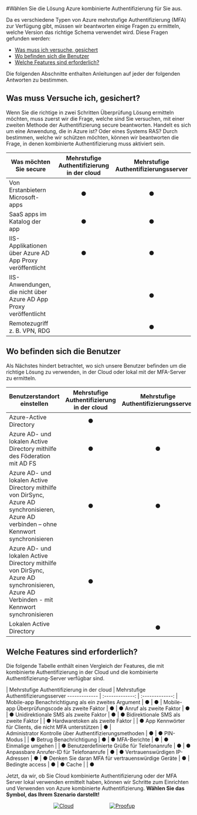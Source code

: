 <properties
    pageTitle="Azure MFA Cloud im Vergleich mit einer Server | Microsoft Azure"
    description="Wählen Sie die kombinierte Authentifizierung Secutiry Lösung rechts für Sie darin bestehen, welche Uhr i versuchen, secure Fragen und wo meiner Benutzer ansässig sind.  Wählen Sie dann die Cloud, MFA Server- oder AD FS aus."
    services="multi-factor-authentication"
    documentationCenter=""
    authors="kgremban"
    manager="femila"
    editor="yossib"/>

<tags
    ms.service="multi-factor-authentication"
    ms.workload="identity"
    ms.tgt_pltfrm="na"
    ms.devlang="na"
    ms.topic="get-started-article"
    ms.date="10/14/2016"
    ms.author="kgremban"/>

#<a name="choose-the-azure-multi-factor-authentication-solution-for-you"></a>Wählen Sie die Lösung Azure kombinierte Authentifizierung für Sie aus.

Da es verschiedene Typen von Azure mehrstufige Authentifizierung (MFA) zur Verfügung gibt, müssen wir beantworten einige Fragen zu ermitteln, welche Version das richtige Schema verwendet wird.  Diese Fragen gefunden werden:

-   [Was muss ich versuche, gesichert](#what-am-i-trying-to-secure)
-   [Wo befinden sich die Benutzer](#where-are-the-users-located)
- [Welche Features sind erforderlich?](#what-featured-do-i-need)

Die folgenden Abschnitte enthalten Anleitungen auf jeder der folgenden Antworten zu bestimmen.

## <a name="what-am-i-trying-to-secure"></a>Was muss Versuche ich, gesichert?

Wenn Sie die richtige in zwei Schritten Überprüfung Lösung ermitteln möchten, muss zuerst wir die Frage, welche sind Sie versuchen, mit einer zweiten Methode der Authentifizierung secure beantworten.  Handelt es sich um eine Anwendung, die in Azure ist?  Oder eines Systems RAS?  Durch bestimmen, welche wir schützen möchten, können wir beantworten die Frage, in denen kombinierte Authentifizierung muss aktiviert sein.  


Was möchten Sie secure| Mehrstufige Authentifizierung in der cloud|Mehrstufige Authentifizierungsserver
------------- | :-------------: | :-------------: |
Von Erstanbietern Microsoft-apps|● |● |
SaaS apps im Katalog der app|● |● |
IIS-Applikationen über Azure AD App Proxy veröffentlicht|● |● |
IIS-Anwendungen, die nicht über Azure AD App Proxy veröffentlicht | |● |
Remotezugriff z. B. VPN, RDG| |● |



## <a name="where-are-the-users-located"></a>Wo befinden sich die Benutzer

Als Nächstes hindert betrachtet, wo sich unsere Benutzer befinden um die richtige Lösung zu verwenden, in der Cloud oder lokal mit der MFA-Server zu ermitteln.



Benutzerstandort einstellen| Mehrstufige Authentifizierung in der cloud|Mehrstufige Authentifizierungsserver
------------- | :-------------: | :-------------: |
Azure-Active Directory|● | |
Azure AD- und lokalen Active Directory mithilfe des Föderation mit AD FS|● |● |
Azure AD- und lokalen Active Directory mithilfe von DirSync, Azure AD synchronisieren, Azure AD verbinden – ohne Kennwort synchronisieren|● |● |
Azure AD- und lokalen Active Directory mithilfe von DirSync, Azure AD synchronisieren, Azure AD Verbinden - mit Kennwort synchronisieren|● | |
Lokalen Active Directory| |● |

## <a name="what-features-do-i-need"></a>Welche Features sind erforderlich?

Die folgende Tabelle enthält einen Vergleich der Features, die mit kombinierte Authentifizierung in der Cloud und die kombinierte Authentifizierung-Server verfügbar sind.

 | Mehrstufige Authentifizierung in der cloud | Mehrstufige Authentifizierungsserver
------------- | :-------------: | :-------------: |
Mobile-app Benachrichtigung als ein zweites Argument | ● | ● |
Mobile-app Überprüfungscode als zweite Faktor | ● | ●
Anruf als zweite Faktor | ● | ●
Unidirektionale SMS als zweite Faktor | ● | ●
Bidirektionale SMS als zweite Faktor |  | ●
Hardwaretoken als zweite Faktor |  | ●
App Kennwörter für Clients, die nicht MFA unterstützen | ● |  
Administrator Kontrolle über Authentifizierungsmethoden | ● | ●
PIN-Modus |  | ●
Betrug Benachrichtigung | ● | ●
MFA-Berichte | ● | ●
Einmalige umgehen |  | ●
Benutzerdefinierte Grüße für Telefonanrufe | ● | ●
Anpassbare Anrufer-ID für Telefonanrufe | ● | ●
Vertrauenswürdigen IP-Adressen | ● | ●
Denken Sie daran MFA für vertrauenswürdige Geräte  | ● |  
Bedingte access | ● | ●
Cache |  | ●

Jetzt, da wir, ob Sie Cloud kombinierte Authentifizierung oder der MFA Server lokal verwenden ermittelt haben, können wir Schritte zum Einrichten und Verwenden von Azure kombinierte Authentifizierung. **Wählen Sie das Symbol, das Ihrem Szenario darstellt!**

<center>




[![Cloud](./media/multi-factor-authentication-get-started/cloud2.png)](multi-factor-authentication-get-started-cloud.md)&nbsp;&nbsp;&nbsp;&nbsp;&nbsp;&nbsp;&nbsp;&nbsp;&nbsp;&nbsp;&nbsp;&nbsp;&nbsp;&nbsp;&nbsp;&nbsp;&nbsp;&nbsp;&nbsp;&nbsp;&nbsp;&nbsp;&nbsp;&nbsp;&nbsp;[![Proofup](./media/multi-factor-authentication-get-started/server2.png)](multi-factor-authentication-get-started-server.md)  &nbsp;&nbsp;&nbsp;&nbsp;&nbsp;
</center>
